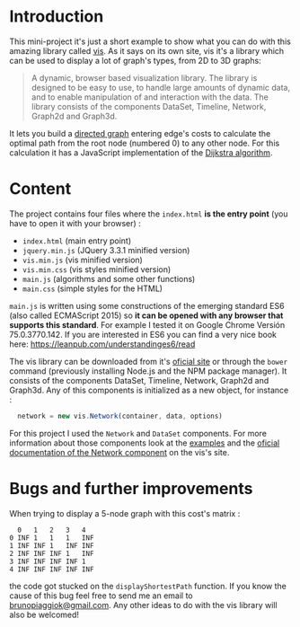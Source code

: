 # Introduction

This mini-project it's just a short example to show what you can do with this amazing library called [vis](https://visjs.org/). As it says on its own site, vis it's a library which can be used to display a lot of graph's types, from 2D to 3D graphs:

> A dynamic, browser based visualization library.
The library is designed to be easy to use, to handle large amounts of dynamic data, and to enable manipulation of and interaction with the data.
The library consists of the components DataSet, Timeline, Network, Graph2d and Graph3d.

It lets you build a [directed graph](https://en.wikipedia.org/wiki/Orientation_(graph_theory)) entering edge's costs to calculate the optimal path from the root node (numbered 0) to any other node. For this calculation it has a JavaScript implementation of the [Dijkstra algorithm](https://es.wikipedia.org/wiki/Algoritmo_de_Dijkstra#Pseudoc%C3%B3digo).

# Content

The project contains four files where the ```index.html``` **is the entry point** (you have to open it with your browser) :

- ```index.html``` (main entry point)
- ```jquery.min.js``` (JQuery 3.3.1 minified version)
- ```vis.min.js``` (vis minified version)
- ```vis.min.css``` (vis styles minified version)
- ```main.js``` (algorithms and some other functions)
- ```main.css``` (simple styles for the HTML)

``main.js`` is written using some constructions of the emerging standard ES6 (also called ECMAScript 2015) so **it can be opened with any browser that supports this standard**. For example I tested it on Google Chrome Versión 75.0.3770.142. If you are interested in ES6 you can find a very nice book here: https://leanpub.com/understandinges6/read

The vis library can be downloaded from it's [oficial site](https://visjs.org/) or through the ``bower`` command (previously installing Node.js and the NPM package manager). It consists of the components DataSet, Timeline, Network, Graph2d and Graph3d. Any of this components is initialized as a new object, for instance :

```javascript
  network = new vis.Network(container, data, options)
```

For this project I used the ``Network`` and ``DataSet`` components. For more information about those components look at the [examples](https://visjs.github.io/vis-network/examples/) and the [oficial documentation of the Network component](https://visjs.github.io/vis-network/docs/network/) on the vis's site.

# Bugs and further improvements

When trying to display a 5-node graph with this cost's matrix :

```
  0   1   2   3   4
0 INF 1   1   1   INF
1 INF INF 1   INF INF
2 INF INF INF 1   INF
3 INF INF INF INF 1
4 INF INF INF INF INF
```

the code got stucked on the ``displayShortestPath`` function. If you know the cause of this bug feel free to send me an email to brunopiaggiok@gmail.com. Any other ideas to do with the vis library will also be welcomed!
